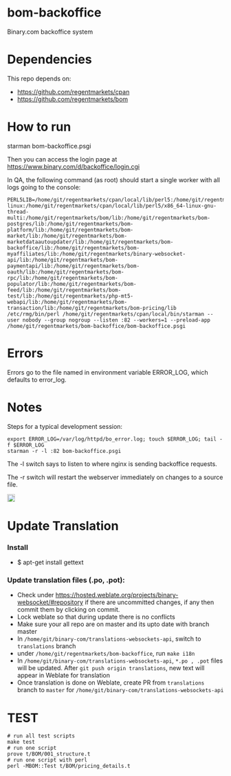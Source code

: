 bom-backoffice
==============

Binary.com backoffice system

Dependencies
============

This repo depends on:

* https://github.com/regentmarkets/cpan
* https://github.com/regentmarkets/bom

How to run
==========

starman bom-backoffice.psgi

Then you can access the login page at https://www.binary.com/d/backoffice/login.cgi

In QA, the following command (as root) should start a single worker with all logs going to the
console:

```
PERL5LIB=/home/git/regentmarkets/cpan/local/lib/perl5:/home/git/regentmarkets/cpan/local/lib/perl5/x86_64-linux:/home/git/regentmarkets/cpan/local/lib/perl5/x86_64-linux-gnu-thread-multi:/home/git/regentmarkets/bom/lib:/home/git/regentmarkets/bom-postgres/lib:/home/git/regentmarkets/bom-platform/lib:/home/git/regentmarkets/bom-market/lib:/home/git/regentmarkets/bom-marketdataautoupdater/lib:/home/git/regentmarkets/bom-backoffice/lib:/home/git/regentmarkets/bom-myaffiliates/lib:/home/git/regentmarkets/binary-websocket-api/lib:/home/git/regentmarkets/bom-paymentapi/lib:/home/git/regentmarkets/bom-oauth/lib:/home/git/regentmarkets/bom-rpc/lib:/home/git/regentmarkets/bom-populator/lib:/home/git/regentmarkets/bom-feed/lib:/home/git/regentmarkets/bom-test/lib:/home/git/regentmarkets/php-mt5-webapi/lib:/home/git/regentmarkets/bom-transaction/lib:/home/git/regentmarkets/bom-pricing/lib /etc/rmg/bin/perl /home/git/regentmarkets/cpan/local/bin/starman --user nobody --group nogroup --listen :82 --workers=1 --preload-app /home/git/regentmarkets/bom-backoffice/bom-backoffice.psgi
```

Errors
======

Errors go to the file named in environment variable ERROR_LOG, which defaults to error_log.

Notes
=====

Steps for a typical development session:
```
export ERROR_LOG=/var/log/httpd/bo_error.log; touch $ERROR_LOG; tail -f $ERROR_LOG
starman -r -l :82 bom-backoffice.psgi
```
The -l switch says to listen to where nginx is sending backoffice requests.

The -r switch will restart the webserver immediately on changes to a source file.

<a href="https://zenhub.io"><img src="https://raw.githubusercontent.com/ZenHubIO/support/master/zenhub-badge.png" height="18px"></a>

Update Translation
===================

### Install
* $ apt-get install gettext

### Update translation files (.po, .pot):
* Check under https://hosted.weblate.org/projects/binary-websocket/#repository if there are uncommitted changes, if any then commit them by clicking on commit.
* Lock weblate so that during update there is no conflicts
* Make sure your all repo are on master and its upto date with branch master
* In `/home/git/binary-com/translations-websockets-api`, switch to `translations` branch
* under `/home/git/regentmarkets/bom-backoffice`, run `make i18n`
* In `/home/git/binary-com/translations-websockets-api`, `*.po , .pot` files will be updated. After `git push origin translations`, new text will appear in Weblate for translation
* Once translation is done on Weblate, create PR from `translations` branch to `master` for `/home/git/binary-com/translations-websockets-api`

TEST
====

    # run all test scripts
    make test
    # run one script
    prove t/BOM/001_structure.t
    # run one script with perl
    perl -MBOM::Test t/BOM/pricing_details.t

